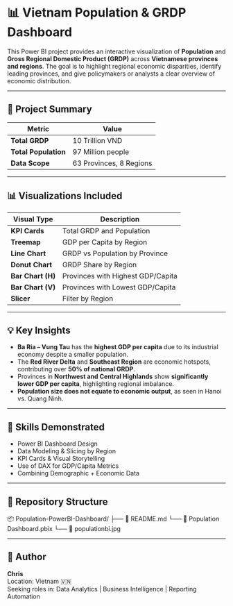 # 📊 Vietnam Population & GRDP Dashboard

This Power BI project provides an interactive visualization of **Population** and **Gross Regional Domestic Product (GRDP)** across **Vietnamese provinces and regions**. The goal is to highlight regional economic disparities, identify leading provinces, and give policymakers or analysts a clear overview of economic distribution.

---

## 📌 Project Summary

| Metric               | Value              |
|----------------------|--------------------|
| **Total GRDP**       | 10 Trillion VND    |
| **Total Population** | 97 Million people  |
| **Data Scope**       | 63 Provinces, 8 Regions |

---

## 📊 Visualizations Included

| Visual Type         | Description |
|---------------------|-------------|
| **KPI Cards**       | Total GRDP and Population |
| **Treemap**         | GDP per Capita by Region |
| **Line Chart**      | GRDP vs Population by Province |
| **Donut Chart**     | GRDP Share by Region |
| **Bar Chart (H)**   | Provinces with Highest GDP/Capita |
| **Bar Chart (V)**   | Provinces with Lowest GDP/Capita |
| **Slicer**          | Filter by Region |

---

## 💡 Key Insights

- **Ba Ria – Vung Tau** has the **highest GDP per capita** due to its industrial economy despite a smaller population.
- The **Red River Delta** and **Southeast Region** are economic hotspots, contributing over **50% of national GRDP**.
- Provinces in **Northwest and Central Highlands** show **significantly lower GDP per capita**, highlighting regional imbalance.
- **Population size does not equate to economic output**, as seen in Hanoi vs. Quang Ninh.

---

## 🧠 Skills Demonstrated

- Power BI Dashboard Design
- Data Modeling & Slicing by Region
- KPI Cards & Visual Storytelling
- Use of DAX for GDP/Capita Metrics
- Combining Demographic + Economic Data

---

## 📁 Repository Structure

📦 Population-PowerBI-Dashboard/
├── 📄 README.md
└── 📄 Population Dashboard.pbix
└── 📄 populationbi.jpg

---

## 👤 Author

**Chris**  
Location: Vietnam 🇻🇳  
Seeking roles in: Data Analytics | Business Intelligence | Reporting Automation
